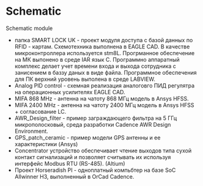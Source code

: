 # Schematic
Schematic module
- папка SMART LOCK UK - проект модуля доступа с базой данных по RFID - картам. Схемотехника выполнена в EAGLE CAD. В качестве микроконтроллера используется stm8L. Прогрманное обеспечение на МК выпонено в среде IAR язык С. Программно аппаратный комплекс делает учет времени входа и выхода сотрудника с занисением в баззу даных в виде файла. Программное обеспечения для ПК верхний уровень выполена в среде LABVIEW.
- Analog PID control - схемная реализация аналоговго ПИД регулятра на операционных усилителях EAGLE CAD.
- MIFA 868 MHz - антенна на чатоту 868 МГц модель в Ansys HFSS. 
- MIFA 2400 MHz - антенна на чатоту 2400 МГц модель в Ansys HFSS + согласование LC.
- AWR_Design_filter - пример заграждающего фильтра на 5 ГГц микрополосковый, среда разработки Cadence AWR Design Environment.
- GPS_patch_ceramic - пример модели GPS антенны и ее характеристики (Ansys) 
- Concentrator устройство обеспечивает чтение выходов типа сухой контакт сигнализаций и позволяет считывать их используя интерфейс Modbus RTU (RS-485). (Altium)
- Проект Horseradish PI - одноплатный компьбтер на базе SoC Allwinner H3, выполненный в OrCad Cadence.